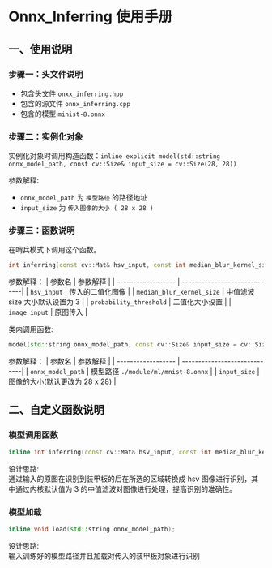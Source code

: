 # Onnx_Inferring 使用手册
## 一、使用说明
### 步骤一：头文件说明

- 包含头文件 `onxx_inferring.hpp`
- 包含的源文件 `onnx_inferring.cpp`
- 包含的模型 `minist-8.onnx`
### 步骤二：实例化对象
实例化对象时调用构造函数：`inline explicit model(std::string onnx_model_path, const cv::Size& input_size = cv::Size(28, 28))`

参数解释:
- `onnx_model_path` 为 `模型路径` 的路径地址
- `input_size` 为 `传入图像的大小 ( 28 x 28 )`
### 步骤三：函数说明
在哨兵模式下调用这个函数。
```cpp
int inferring(const cv::Mat& hsv_input, const int median_blur_kernel_size = 3, float probability_threshold = 0, cv::Mat image_input = cv::Mat::zeros(cv::Size(255, 0), CV_8UC3));
```
参数解释：
|      参数名         |           参数解释             |
| ------------------ | -----------------------------|
| `hsv_input`         | 传入的二值化图像  |
| `median_blur_kernel_size`    | 中值滤波 size 大小默认设置为 3          |
| `probability_threshold`    | 二值化大小设置          |
| `image_input`    | 原图传入     |

类内调用函数:
```cpp
model(std::string onnx_model_path, const cv::Size& input_size = cv::Size(28, 28));  // 初始化构造函数加载模型
```
参数解释：
|      参数名         |           参数解释             |
| ------------------ | -----------------------------|
| `onnx_model_path`         | 模型路径 `./module/ml/mnist-8.onnx`   |
| `input_size`    | 图像的大小(默认更改为 28 x 28)              |
## 二、自定义函数说明
### 模型调用函数
```cpp
inline int inferring(const cv::Mat& hsv_input, const int median_blur_kernel_size = 3, float probability_threshold = 0, cv::Mat image_input = cv::Mat::zeros(cv::Size(255, 0), CV_8UC3));
```
设计思路:  
通过输入的原图在识别到装甲板的后在所选的区域转换成 hsv 图像进行识别，其中通过内核默认值为 3 的中值滤波对图像进行处理，提高识别的准确性。

### 模型加载
```cpp
inline void load(std::string onnx_model_path);
```
设计思路:  
输入训练好的模型路径并且加载对传入的装甲板对象进行识别